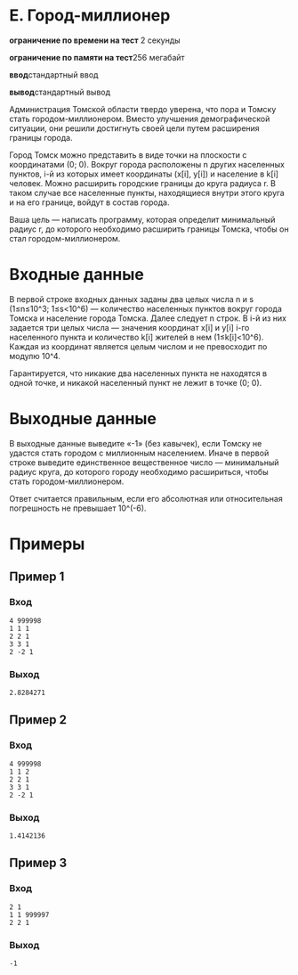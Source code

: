 # E. Город-миллионер
**ограничение по времени на тест** 2 секунды

**ограничение по памяти на тест**256 мегабайт

**ввод**стандартный ввод

**вывод**стандартный вывод

Администрация Томской области твердо уверена, что пора и Томску стать городом-миллионером. Вместо улучшения демографической ситуации, они решили достигнуть своей цели путем расширения границы города.

Город Томск можно представить в виде точки на плоскости с координатами (0; 0). Вокруг города расположены n других населенных пунктов, i-й из которых имеет координаты (x[i], y[i]) и население в k[i] человек. Можно расширить городские границы до круга радиуса r. В таком случае все населенные пункты, находящиеся внутри этого круга и на его границе, войдут в состав города.

Ваша цель — написать программу, которая определит минимальный радиус r, до которого необходимо расширить границы Томска, чтобы он стал городом-миллионером.

# Входные данные
В первой строке входных данных заданы два целых числа n и s (1≤n≤10^3; 1≤s<10^6) — количество населенных пунктов вокруг города Томска и население города Томска. Далее следует n строк. В i-й из них задается три целых числа — значения координат x[i] и y[i] i-го населенного пункта и количество k[i] жителей в нем (1≤k[i]<10^6). Каждая из координат является целым числом и не превосходит по модулю 10^4.

Гарантируется, что никакие два населенных пункта не находятся в одной точке, и никакой населенный пункт не лежит в точке (0; 0).

# Выходные данные
В выходные данные выведите «-1» (без кавычек), если Томску не удастся стать городом с миллионным населением. Иначе в первой строке выведите единственное вещественное число — минимальный радиус круга, до которого городу необходимо расшириться, чтобы стать городом-миллионером.

Ответ считается правильным, если его абсолютная или относительная погрешность не превышает 10^(-6).

# Примеры
## Пример 1
### Вход
```
4 999998
1 1 1
2 2 1
3 3 1
2 -2 1
```
### Выход
```
2.8284271
```
## Пример 2
### Вход
```
4 999998
1 1 2
2 2 1
3 3 1
2 -2 1
```
### Выход
```
1.4142136
```
## Пример 3 
### Вход
```
2 1
1 1 999997
2 2 1
```
### Выход
```
-1
```